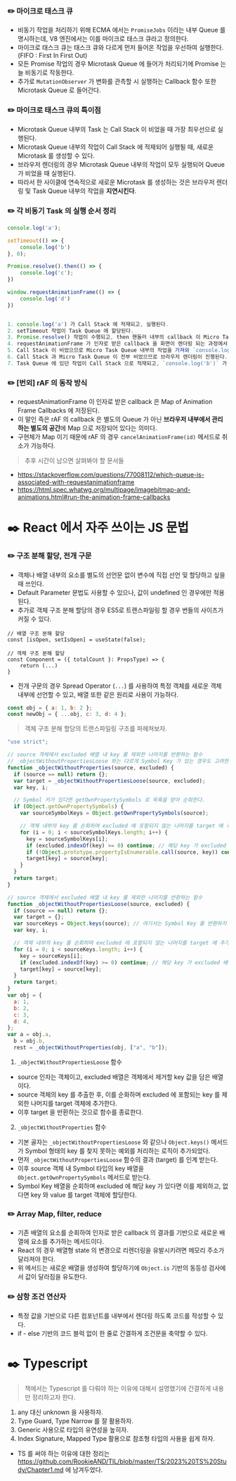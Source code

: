 ### ✏️ 마이크로 태스크 큐

- 비동기 작업을 처리하기 위해 ECMA 에서는 `PromiseJobs` 이라는 내부 Queue 를 명시하는데, V8 엔진에서는 이를 마이크로 태스크 큐라고 정의한다.
- 마이크로 태스크 큐는 태스크 큐와 다르게 먼저 들어온 작업을 우선하여 실행한다. (FIFO : First In First Out)
- 모든 Promise 작업의 경우 Microtask Queue 에 들어가 처리되기에 Promise 는 늘 비동기로
  작동한다.
- 추가로 `MutationObserver` 가 변화를 관측할 시 실행하는 Callback 함수 또한 Microtask Queue 로 들어간다.

### ✏️ 마이크로 태스크 큐의 특이점

- Microtask Queue 내부의 Task 는 Call Stack 이 비었을 때 가장 최우선으로 실행된다.
- Microtask Queue 내부의 작업이 Call Stack 에 적재되어 실행될 때, 새로운 Microtask 를 생성할 수 있다.
- 브라우저 렌더링의 경우 Microtask Queue 내부의 작업이 모두 실행되어 Queue 가 비었을 때 실행된다.
- 따라서 한 사이클에 연속적으로 새로운 Microtask 를 생성하는 것은 브라우저 렌더링 및 Task Queue 내부의 작업을 **지연시킨다**.

### ✏️ 각 비동기 Task 의 실행 순서 정리

```js
console.log('a');

setTimeout(() => {
    console.log('b')
}, 0);

Promise.resolve().then(() => {
    console.log('c');
})

window.requestAnimationFrame(() => {
    console.log('d')
})


1. console.log('a') 가 Call Stack 에 적재되고, 실행된다.
2. setTimeout 작업이 Task Queue 에 할당된다.
3. Promise.resolve() 작업이 수행되고, then 핸들러 내부의 callback 이 Micro Task Queue 에 할당된다.
4. requestAnimationFrame 가 인자로 받은 callback 을 화면이 렌더링 되는 과정에서 실행하도록 예약 (스케줄링) 한다.
5. Call Stack 이 비었으므로 Micro Task Queue 내부의 작업을 가져와 `console.log('c')` 를 실행한다.
6. Call Stack 과 Micro Task Queue 이 전부 비었으므로 브라우저 렌더링이 진행된다. 이때 rAF 가 인자로 받은 `console.log('d')` 이 실행된다.
7. Task Queue 에 있던 작업이 Call Stack 으로 적재되고, `console.log('b')` 가 실행된다.
```

### ✏️ [번외] rAF 의 동작 방식

- requestAnimationFrame 이 인자로 받은 callback 은 Map of Animation Frame Callbacks 에 저장된다.
- 이 말인 즉은 rAF 의 callback 은 별도의 Queue 가 아닌 **브라우저 내부에서 관리하는 별도의 공간**에 Map 으로 저장되어 있다는 의미다.
- 구현체가 Map 이기 때문에 rAF 의 경우 `cancelAnimationFrame(id)` 메서드로 취소가 가능하다.

> 추후 시간이 남으면 살펴봐야 할 문서들

- https://stackoverflow.com/questions/77008112/which-queue-is-associated-with-requestanimationframe
- https://html.spec.whatwg.org/multipage/imagebitmap-and-animations.html#run-the-animation-frame-callbacks

# ✒️ React 에서 자주 쓰이는 JS 문법

### ✏️ 구조 분해 할당, 전개 구문

- 객체나 배열 내부의 요소를 별도의 선언문 없이 변수에 직접 선언 및 할당하고 싶을 때 쓰인다.
- Default Parameter 문법도 사용할 수 있으나, 값이 undefined 인 경우에만 적용된다.
- 추가로 객체 구조 분해 할당의 경우 ES5로 트랜스파일링 할 경우 번들의 사이즈가 커질 수 있다.

```tsx
// 배열 구조 분해 할당
const [isOpen, setIsOpen] = useState(false);

// 객체 구조 분해 할당
const Component = ({ totalCount }: PropsType) => {
    return (...)
}
```

- 전개 구문의 경우 Spread Operator (`...`) 를 사용하여 특정 객체를 새로운 객체 내부에 선언할 수 있고, 배열 또한 같은 원리로 사용이 가능하다.

```js
const obj = { a: 1, b: 2 };
const newObj = { ...obj, c: 3, d: 4 };
```

> 객체 구조 분해 할당의 트랜스파일링 구조를 파헤쳐보자.

```js
"use strict";

// source 객체에서 excluded 배열 내 key 를 제외한 나머지를 반환하는 함수
// _objectWithoutPropertiesLoose 와는 다르게 Symbol Key 가 있는 경우도 고려한다.
function _objectWithoutProperties(source, excluded) {
  if (source == null) return {};
  var target = _objectWithoutPropertiesLoose(source, excluded);
  var key, i;

  // Symbol 키가 있다면 getOwnPropertySymbols 로 목록을 받아 순회한다.
  if (Object.getOwnPropertySymbols) {
    var sourceSymbolKeys = Object.getOwnPropertySymbols(source);

    // 객체 내부의 key 를 순회하며 excluded 에 포함되지 않는 나머지를 target 에 추가한다.
    for (i = 0; i < sourceSymbolKeys.length; i++) {
      key = sourceSymbolKeys[i];
      if (excluded.indexOf(key) >= 0) continue; // 해당 key 가 excluded 배열에 있다면 continue.
      if (!Object.prototype.propertyIsEnumerable.call(source, key)) continue;
      target[key] = source[key];
    }
  }
  return target;
}

// source 객체에서 excluded 배열 내 key 를 제외한 나머지를 반환하는 함수
function _objectWithoutPropertiesLoose(source, excluded) {
  if (source == null) return {};
  var target = {};
  var sourceKeys = Object.keys(source); // 여기서는 Symbol Key 를 반환하지 않는다.
  var key, i;

  // 객체 내부의 key 를 순회하며 excluded 에 포함되지 않는 나머지를 target 에 추가한다.
  for (i = 0; i < sourceKeys.length; i++) {
    key = sourceKeys[i];
    if (excluded.indexOf(key) >= 0) continue; // 해당 key 가 excluded 배열에 있다면 continue.
    target[key] = source[key];
  }
  return target;
}
var obj = {
  a: 1,
  b: 2,
  c: 3,
  d: 4,
};
var a = obj.a,
  b = obj.b,
  rest = _objectWithoutProperties(obj, ["a", "b"]);
```

1. `_objectWithoutPropertiesLoose` 함수

- source 인자는 객체이고, excluded 배열은 객체에서 제거할 key 값을 담은 배열이다.
- source 객체의 key 를 추출한 후, 이를 순화하며 excluded 에 포함되는 key 를 제외한 나머지를 target 객체에 추가한다.
- 이후 target 을 반환하는 것으로 함수를 종료한다.

2. `_objectWithoutProperties` 함수

- 기본 골자는 `_objectWithoutPropertiesLoose` 와 같으나 `Object.keys()` 메서드가 Symbol 형태의 key 를 찾지 못하는 예외를 처리하는 로직이 추가되었다.
- 먼저 `_objectWithoutPropertiesLoose` 함수의 결과 (target) 를 인계 받는다.
- 이후 source 객체 내 Symbol 타입의 key 배열을 `Object.getOwnPropertySymbols` 메서드로 받는다.
- Symbol Key 배열을 순회하며 excluded 에 해당 key 가 있다면 이를 제외하고, 없다면 key 와 value 를 target 객체에 할당한다.


### ✏️ Array Map, filter, reduce

- 기존 배열의 요소를 순회하여 인자로 받은 callback 의 결과를 기반으로 새로운 배열에 요소를 추가하는 메서드이다.
- React 의 경우 배열형 state 의 변경으로 리렌더링을 유발시키려면 메모리 주소가 달라져야 한다.
- 위 메서드는 새로운 배열을 생성하여 할당하기에 `Object.is` 기반의 동등성 검사에서 값이 달라짐을 유도한다.

### ✏️ 삼항 조건 연산자

- 특정 값을 기반으로 다른 컴포넌트를 내부에서 렌더링 하도록 코드를 작성할 수 있다.
- if - else 기반의 코드 블럭 없이 한 줄로 간결하게 조건문을 축약할 수 있다.


# ✒️ Typescript

> 책에서는 Typescript 를 다뤄야 하는 이유에 대해서 설명했기에 간결하게 내용만 정리하고자 한다.

1. any 대신 unknown 을 사용하자.
2. Type Guard, Type Narrow 를 잘 활용하자.
3. Generic 사용으로 타입의 유연성을 높히자.
4. Index Signature, Mapped Type 활용으로 참조형 타입의 사용을 쉽게 하자.

- TS 를 써야 하는 이유에 대한 정리는 https://github.com/RookieAND/TIL/blob/master/TS/2023%20TS%20Study/Chapter1.md 에 남겨두었다.